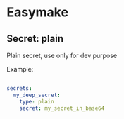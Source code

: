 # Easymake

## Secret: plain

Plain secret, use only for dev purpose



Example:
```yaml

secrets:
  my_deep_secret:
    type: plain
    secret: my_secret_in_base64

```